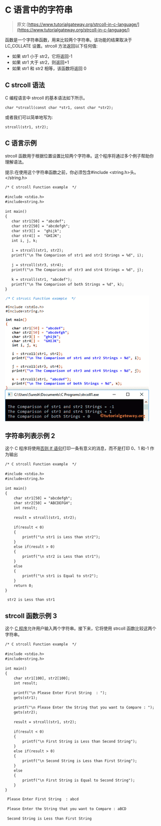 # C 语言中的字符串

> 原文:[https://www.tutorialgateway.org/strcoll-in-c-language/](https://www.tutorialgateway.org/strcoll-in-c-language/)

函数是一个字符串函数，用来比较两个字符串。该功能的结果取决于 LC_COLLATE 设置。strcoll 方法返回以下任何值:

*   如果 str1 小于 str2，它将返回-1
*   如果 str1 大于 str2，则返回+1
*   如果 str1 和 str2 相等，该函数将返回 0

## C strcoll 语法

C 编程语言中 strcoll 的基本语法如下所示。

```
char *strcoll(const char *str1, const char *str2);
```

或者我们可以简单地写为:

```
strcoll(str1, str2);
```

## C 语言示例

strcoll 函数用于根据位置设置比较两个字符串。这个程序将通过多个例子帮助你理解语法。

提示:在使用这个字符串函数之前，你必须包含#include <string.h>头。</string.h>

```
/* C strcoll Function example  */

#include <stdio.h> 
#include<string.h>

int main()
{
   char str1[50] = "abcdef";
   char str2[50] = "abcdefgh";
   char str3[] =  "ghijk";
   char str4[] =  "GHIJK";
   int i, j, k;

   i = strcoll(str1, str2);		
   printf("\n The Comparison of str1 and str2 Strings = %d", i);

   j = strcoll(str3, str4);		
   printf("\n The Comparison of str3 and str4 Strings = %d", j);

   k = strcoll(str1, "abcdef");		
   printf("\n The Comparison of both Strings = %d", k);
}
```

![strcoll in C language Example 1](img/05c44e33c96fcfe4c9c5fe47e583bbf2.png)

## 字符串列表示例 2

这个 C 程序将使用[否则 If 语句](https://www.tutorialgateway.org/else-if-statement-in-c/)打印一条有意义的消息，而不是打印 0、1 和-1 作为输出

```
/* C strcoll Function example  */

#include <stdio.h> 
#include<string.h>

int main()
{
   	char str1[50] = "abcdefgh";
   	char str2[50] = "ABCDEFGH";
   	int result;

   	result = strcoll(str1, str2);

   	if(result < 0)
   	{
   		printf("\n str1 is Less than str2");
	}
	else if(result > 0)
   	{
   		printf("\n str2 is Less than str1");
	}
	else
   	{
   		printf("\n str1 is Equal to str2");
	}
	return 0;
}
```

```
 str2 is Less than str1
```

## strcoll 函数示例 3

这个 [C 程序](https://www.tutorialgateway.org/c-programming/)允许用户输入两个字符串。接下来，它将使用 strcoll 函数比较这两个字符串。

```
/* C strcoll Function example  */

#include <stdio.h> 
#include<string.h>

int main()
{
	char str1[100], str2[100];
	int result;

	printf("\n Please Enter First String  : ");
	gets(str1);	

	printf("\n Please Enter the String that you want to Compare : ");
	gets(str2);	

	result = strcoll(str1, str2);

 	if(result < 0)
   	{
   		printf("\n First String is Less than Second String");
	}
	else if(result > 0)
   	{
   		printf("\n Second String is Less than First String");
	}
	else
   	{
   		printf("\n First String is Equal to Second String");
	}
}
```

```
 Please Enter First String  : abcd

 Please Enter the String that you want to Compare : aBCD

 Second String is Less than First String
```